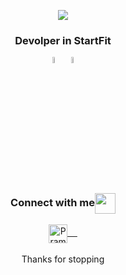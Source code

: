 <p align="center">
<img src="https://www.canva.com/design/DAEnBXbAOBI/Uw61EG2YEm223IOKiYJTlw/view?utm_content=DAEnBXbAOBI&utm_campaign=designshare&utm_medium=link&utm_source=viewer">

</p>
<p align="center">
  <h3 align="center">Devolper in StartFit</h3>
  <p align="center">
    <a href="https://www.startfit.tech/"><img align="center" src="https://media-exp1.licdn.com/dms/image/C4E0BAQGvV99snTIvKg/company-logo_200_200/0/1609517465462?e=1636588800&v=beta&t=azewzPgOj4QWKKAubZ4uuXIYHZ21Vh0rudqIlN7Sj3E" width="5%"></img></a>
    <a href="https://www.startfit.tech/" target=”_blank”><img align="center" src="https://media-exp1.licdn.com/dms/image/C4E0BAQGvV99snTIvKg/company-logo_200_200/0/1609517465462?e=1636588800&v=beta&t=azewzPgOj4QWKKAubZ4uuXIYHZ21Vh0rudqIlN7Sj3E" width="5%"></img></a>
  </p>
</p>

<div align="center">
  <h3 align="center">Connect with me<img align="center" src="https://github.com/rajput2107/rajput2107/blob/master/Assets/Handshake.gif" height="33px" /></h3> 
</div>
<p align="center">
 <a href="https://www.linkedin.com/in/erick-vera-b94bb4215/" target=”_blank”>
  <img align="center" alt="Pramod's LinkedIn" width="30px" src="https://www.vectorlogo.zone/logos/linkedin/linkedin-icon.svg" /> &nbsp; &nbsp;
 </a>
  <br/>
  <br/>
  Thanks for stopping<br/>
</p>
